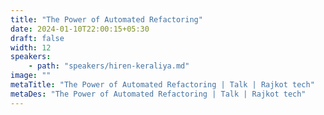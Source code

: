 ```yaml
---
title: "The Power of Automated Refactoring"
date: 2024-01-10T22:00:15+05:30
draft: false
width: 12
speakers:
    - path: "speakers/hiren-keraliya.md"
image: ""
metaTitle: "The Power of Automated Refactoring | Talk | Rajkot tech"
metaDes: "The Power of Automated Refactoring | Talk | Rajkot tech"
---
```


